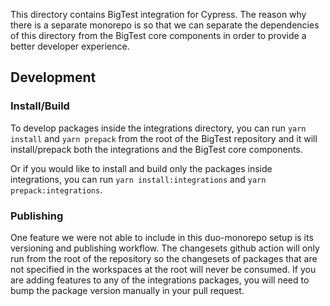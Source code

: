 This directory contains BigTest integration for Cypress. The reason why there is a separate monorepo is so that we can separate the dependencies of this directory from the BigTest core components in order to provide a better developer experience.

## Development
### Install/Build
To develop packages inside the integrations directory, you can run `yarn install` and `yarn prepack` from the root of the BigTest repository and it will install/prepack both the integrations and the BigTest core components.

Or if you would like to install and build only the packages inside integrations, you can run `yarn install:integrations` and `yarn prepack:integrations`.

### Publishing
One feature we were not able to include in this duo-monorepo setup is its versioning and publishing workflow. The changesets github action will only run from the root of the repository so the changesets of packages that are not specified in the workspaces at the root will never be consumed. If you are adding features to any of the integrations packages, you will need to bump the package version manually in your pull request.